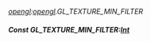 _[opengl](../../modules/opengl/opengl-module.md):[opengl](../../modules/opengl/opengl-module.md).GL\_TEXTURE\_MIN\_FILTER_
##### Const GL\_TEXTURE\_MIN\_FILTER:[Int](../../modules/wonkey/wonkey-types-int.md)
